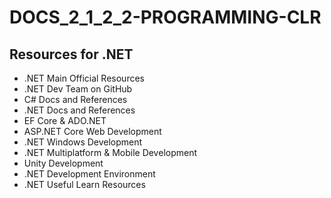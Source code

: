 # DOCS_2_1_2_2-PROGRAMMING-CLR

## Resources for .NET

- .NET Main Official Resources
- .NET Dev Team on GitHub
- C# Docs and References
- .NET Docs and References
- EF Core & ADO.NET
- ASP.NET Core Web Development
- .NET Windows Development
- .NET Multiplatform & Mobile Development
- Unity Development
- .NET Development Environment
- .NET Useful Learn Resources
